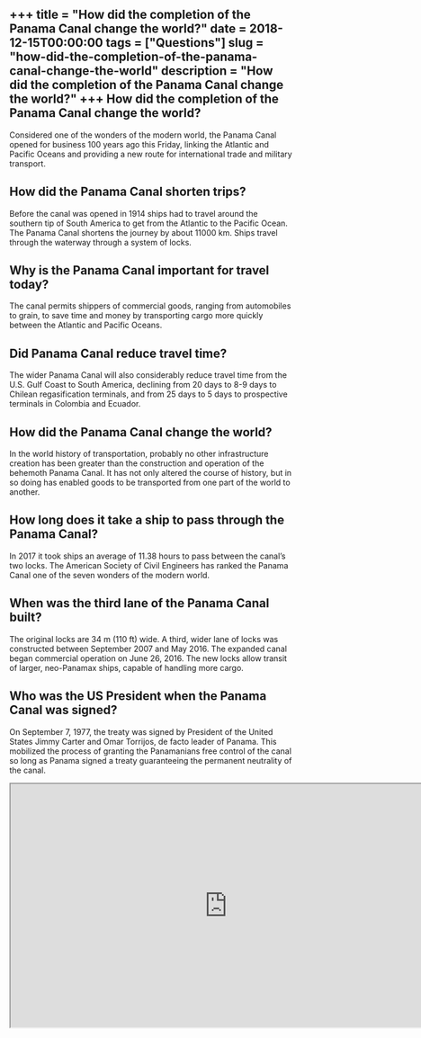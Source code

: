 +++
title = "How did the completion of the Panama Canal change the world?"
date = 2018-12-15T00:00:00
tags = ["Questions"]
slug = "how-did-the-completion-of-the-panama-canal-change-the-world"
description = "How did the completion of the Panama Canal change the world?"
+++
How did the completion of the Panama Canal change the world?
------------------------------------------------------------

Considered one of the wonders of the modern world, the Panama Canal opened for business 100 years ago this Friday, linking the Atlantic and Pacific Oceans and providing a new route for international trade and military transport.

How did the Panama Canal shorten trips?
---------------------------------------

Before the canal was opened in 1914 ships had to travel around the southern tip of South America to get from the Atlantic to the Pacific Ocean. The Panama Canal shortens the journey by about 11000 km. Ships travel through the waterway through a system of locks.

Why is the Panama Canal important for travel today?
---------------------------------------------------

The canal permits shippers of commercial goods, ranging from automobiles to grain, to save time and money by transporting cargo more quickly between the Atlantic and Pacific Oceans.

Did Panama Canal reduce travel time?
------------------------------------

The wider Panama Canal will also considerably reduce travel time from the U.S. Gulf Coast to South America, declining from 20 days to 8-9 days to Chilean regasification terminals, and from 25 days to 5 days to prospective terminals in Colombia and Ecuador.

How did the Panama Canal change the world?
------------------------------------------

In the world history of transportation, probably no other infrastructure creation has been greater than the construction and operation of the behemoth Panama Canal. It has not only altered the course of history, but in so doing has enabled goods to be transported from one part of the world to another.

How long does it take a ship to pass through the Panama Canal?
--------------------------------------------------------------

In 2017 it took ships an average of 11.38 hours to pass between the canal’s two locks. The American Society of Civil Engineers has ranked the Panama Canal one of the seven wonders of the modern world.

When was the third lane of the Panama Canal built?
--------------------------------------------------

The original locks are 34 m (110 ft) wide. A third, wider lane of locks was constructed between September 2007 and May 2016. The expanded canal began commercial operation on June 26, 2016. The new locks allow transit of larger, neo-Panamax ships, capable of handling more cargo.

Who was the US President when the Panama Canal was signed?
----------------------------------------------------------

On September 7, 1977, the treaty was signed by President of the United States Jimmy Carter and Omar Torrijos, de facto leader of Panama. This mobilized the process of granting the Panamanians free control of the canal so long as Panama signed a treaty guaranteeing the permanent neutrality of the canal.

<iframe allow="accelerometer; autoplay; clipboard-write; encrypted-media; gyroscope; picture-in-picture" allowfullscreen="" class="__youtube_prefs__  epyt-is-override  no-lazyload" data-no-lazy="1" data-origheight="433" data-origwidth="770" data-skipgform_ajax_framebjll="" height="433" id="_ytid_71336" loading="lazy" src="https://www.youtube.com/embed/m8TkcWhmByg?enablejsapi=1&autoplay=0&cc_load_policy=0&cc_lang_pref=&iv_load_policy=1&loop=0&modestbranding=0&rel=1&fs=1&playsinline=0&autohide=2&theme=dark&color=red&controls=1&" title="YouTube player" width="770"></iframe>